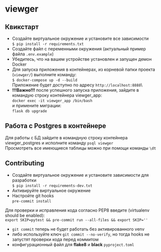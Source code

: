 # viewger


## Квикстарт
- Создайте виртуальное окружение и установите все зависимости\
`$ pip install -r requirements.txt`
- Создайте файл с переменными окружения (актуальный пример файла `.env.example`)
- Убедитесь, что на вашем устройстве установлен и запущен демон Docker
- Для запуска приложения в контейнерах, из корневой папки проекта (`viewger/`) выполните команду:\
`$ docker-compose up -d --build`\
Приложение будет доступно по адресу `http://localhost:8888`\
- **!!!Важно!!!** после успешного запуска приложения, зайдите в командую строку контейнера viewger_app:\
`docker exec -it viewger_app /bin/bash` \
и примените миграции:\
`flask db upgrade`

## Работа с Postgres в контейнере
Для работы с БД зайдите в командную строку контейнера viewger_postgres и исполните команду `psql viewger`\
Просмотреть все имеющиеся таблицы можно при помощи команды `\dt`

## Contributing
- Создайте виртуальное окружение и установите зависимости для разработки\
`$ pip install -r requirements-dev.txt`
- Активируйте виртуальное окружение
- Настройте git hooks\
`pre-commit install`

Для проверки и исправления кода согласно PEP8 введите (virtualenv should be enabled):\
`export SKIP=pytest && pre-commit
 run --all-files && export SKIP=''`
- `git commit` теперь не будет работать без активированного venv
- либо используйте ключ `git commit --no-verify`,
 но тогда hooks не запустят проверки кода перед коммитом
- конфигурационный файл для **flake8** и **black** `pyproject.toml`
